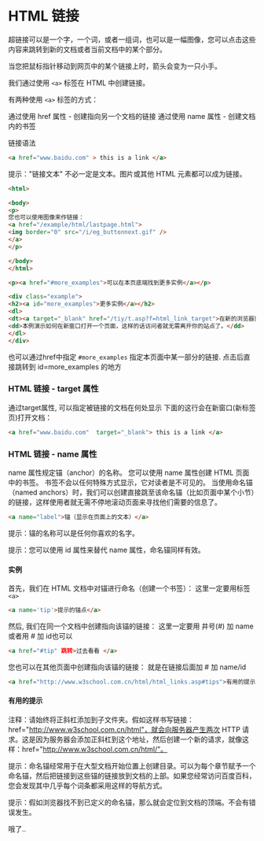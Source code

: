 
# HTML 链接

超链接可以是一个字，一个词，或者一组词，也可以是一幅图像，您可以点击这些内容来跳转到新的文档或者当前文档中的某个部分。

当您把鼠标指针移动到网页中的某个链接上时，箭头会变为一只小手。

我们通过使用 `<a>` 标签在 HTML 中创建链接。

有两种使用 `<a>` 标签的方式：

通过使用 href 属性 - 创建指向另一个文档的链接
通过使用 name 属性 - 创建文档内的书签

链接语法
```HTML
<a href="www.baidu.com" > this is a link </a>
```

提示："链接文本" 不必一定是文本。图片或其他 HTML 元素都可以成为链接。


```HTML
<html>

<body>
<p>
您也可以使用图像来作链接：
<a href="/example/html/lastpage.html">
<img border="0" src="/i/eg_buttonnext.gif" />
</a>
</p>

</body>
</html>
```

```HTML
<p><a href="#more_examples">可以在本页底端找到更多实例</a></p>
```

```HTML
<div class="example">
<h2><a id="more_examples">更多实例</a></h2>
<dl>
<dt><a target="_blank" href="/tiy/t.asp?f=html_link_target">在新的浏览器窗口打开链接</a></dt>
<dd>本例演示如何在新窗口打开一个页面，这样的话访问者就无需离开你的站点了。</dd>
</dl>
</div>

```

也可以通过href中指定 `#more_examples` 指定本页面中某一部分的链接. 点击后直接跳转到 id=more_examples 的地方


### HTML 链接 - target 属性
 通过target属性, 可以指定被链接的文档在何处显示
 下面的这行会在新窗口(新标签页)打开文档：

 ```HTML
 <a href="www.baidu.com"  target="_blank"> this is a link </a>


 ```



### HTML 链接 - name 属性

name 属性规定锚（anchor）的名称。
您可以使用 name 属性创建 HTML 页面中的书签。
书签不会以任何特殊方式显示，它对读者是不可见的。
当使用命名锚（named anchors）时，我们可以创建直接跳至该命名锚（比如页面中某个小节）的链接，这样使用者就无需不停地滚动页面来寻找他们需要的信息了。

```HTML
<a name="label">锚（显示在页面上的文本）</a>

```

提示：锚的名称可以是任何你喜欢的名字。

提示：您可以使用 id 属性来替代 name 属性，命名锚同样有效。


#### 实例

首先，我们在 HTML 文档中对锚进行命名（创建一个书签）：  这里一定要用标签`<a>`
```HTML
<a name='tip'>提示的锚点</a>
```
然后, 我们在同一个文档中创建指向该锚的链接：  这里一定要用 井号(#) 加 name  或者用  # 加 id也可以
```HTML
<a href="#tip" 跳转>过去看看 </a>
```

您也可以在其他页面中创建指向该锚的链接：  就是在链接后面加 #  加 name/id
```HTML
<a href="http://www.w3school.com.cn/html/html_links.asp#tips">有用的提示</a>


```


#### 有用的提示

注释：请始终将正斜杠添加到子文件夹。假如这样书写链接：href="http://www.w3school.com.cn/html"，就会向服务器产生两次 HTTP 请求。这是因为服务器会添加正斜杠到这个地址，然后创建一个新的请求，就像这样：href="http://www.w3school.com.cn/html/"。

提示：命名锚经常用于在大型文档开始位置上创建目录。可以为每个章节赋予一个命名锚，然后把链接到这些锚的链接放到文档的上部。如果您经常访问百度百科，您会发现其中几乎每个词条都采用这样的导航方式。

提示：假如浏览器找不到已定义的命名锚，那么就会定位到文档的顶端。不会有错误发生。

哦了..
